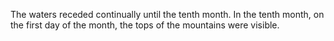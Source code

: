 The waters receded continually until the tenth month. In the tenth month, on the first day of the month, the tops of the mountains were visible.